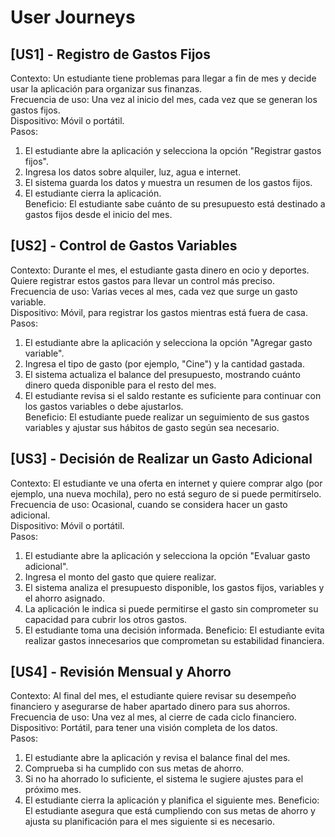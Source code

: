 # User Journeys

## [US1] - Registro de Gastos Fijos
Contexto: Un estudiante tiene problemas para llegar a fin de mes y decide usar la aplicación para organizar sus finanzas.  
Frecuencia de uso: Una vez al inicio del mes, cada vez que se generan los gastos fijos.  
Dispositivo: Móvil o portátil.  
Pasos:  
1. El estudiante abre la aplicación y selecciona la opción "Registrar gastos fijos".
2. Ingresa los datos sobre alquiler, luz, agua e internet.
3. El sistema guarda los datos y muestra un resumen de los gastos fijos.
4. El estudiante cierra la aplicación.  
Beneficio: El estudiante sabe cuánto de su presupuesto está destinado a gastos fijos desde el inicio del mes.

## [US2] - Control de Gastos Variables
Contexto: Durante el mes, el estudiante gasta dinero en ocio y deportes. Quiere registrar estos gastos para llevar un control más preciso.  
Frecuencia de uso: Varias veces al mes, cada vez que surge un gasto variable.  
Dispositivo: Móvil, para registrar los gastos mientras está fuera de casa.  
Pasos:  
1. El estudiante abre la aplicación y selecciona la opción "Agregar gasto variable".
2. Ingresa el tipo de gasto (por ejemplo, "Cine") y la cantidad gastada.
3. El sistema actualiza el balance del presupuesto, mostrando cuánto dinero queda disponible para el resto del mes.
4. El estudiante revisa si el saldo restante es suficiente para continuar con los gastos variables o debe ajustarlos.  
Beneficio: El estudiante puede realizar un seguimiento de sus gastos variables y ajustar sus hábitos de gasto según sea necesario.

## [US3] - Decisión de Realizar un Gasto Adicional
Contexto: El estudiante ve una oferta en internet y quiere comprar algo (por ejemplo, una nueva mochila), pero no está seguro de si puede permitírselo.  
Frecuencia de uso: Ocasional, cuando se considera hacer un gasto adicional.  
Dispositivo: Móvil o portátil.  
Pasos:  
1. El estudiante abre la aplicación y selecciona la opción "Evaluar gasto adicional".
2. Ingresa el monto del gasto que quiere realizar.
3. El sistema analiza el presupuesto disponible, los gastos fijos, variables y el ahorro asignado.
4. La aplicación le indica si puede permitirse el gasto sin comprometer su capacidad para cubrir los otros gastos.
5. El estudiante toma una decisión informada.
Beneficio: El estudiante evita realizar gastos innecesarios que comprometan su estabilidad financiera.  

## [US4] - Revisión Mensual y Ahorro
Contexto: Al final del mes, el estudiante quiere revisar su desempeño financiero y asegurarse de haber apartado dinero para sus ahorros.  
Frecuencia de uso: Una vez al mes, al cierre de cada ciclo financiero.  
Dispositivo: Portátil, para tener una visión completa de los datos.  
Pasos:  
1. El estudiante abre la aplicación y revisa el balance final del mes.
2. Comprueba si ha cumplido con sus metas de ahorro.
3. Si no ha ahorrado lo suficiente, el sistema le sugiere ajustes para el próximo mes.
4. El estudiante cierra la aplicación y planifica el siguiente mes.
Beneficio: El estudiante asegura que está cumpliendo con sus metas de ahorro y ajusta su planificación para el mes siguiente si es necesario.  